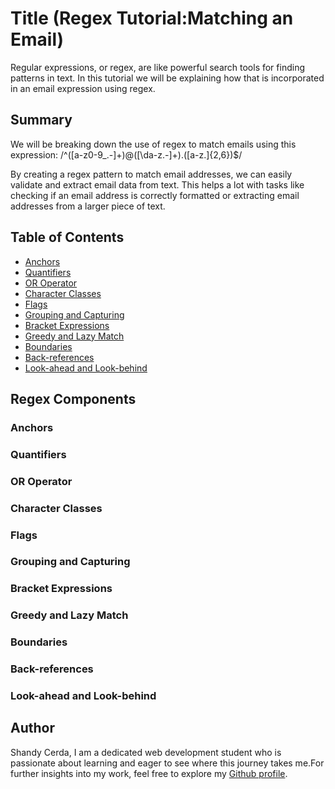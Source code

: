 # Title (Regex Tutorial:Matching an Email)

Regular expressions, or regex, are like powerful search tools for finding patterns in text. In this tutorial we will be explaining how that is incorporated in an email expression using regex. 

## Summary

 We will be breaking down the use of regex to match emails using this expression:
  /^([a-z0-9_\.-]+)@([\da-z\.-]+)\.([a-z\.]{2,6})$/ 
  

 By creating a regex pattern to match email addresses, we can easily validate and extract email data from text. This helps a lot with tasks like checking if an email address is correctly formatted or extracting email addresses from a larger piece of text.

## Table of Contents

- [Anchors](#anchors)
- [Quantifiers](#quantifiers)
- [OR Operator](#or-operator)
- [Character Classes](#character-classes)
- [Flags](#flags)
- [Grouping and Capturing](#grouping-and-capturing)
- [Bracket Expressions](#bracket-expressions)
- [Greedy and Lazy Match](#greedy-and-lazy-match)
- [Boundaries](#boundaries)
- [Back-references](#back-references)
- [Look-ahead and Look-behind](#look-ahead-and-look-behind)

## Regex Components

### Anchors

### Quantifiers

### OR Operator

### Character Classes

### Flags

### Grouping and Capturing

### Bracket Expressions

### Greedy and Lazy Match

### Boundaries

### Back-references

### Look-ahead and Look-behind

## Author
 Shandy Cerda,
I am a dedicated web development student who is passionate about learning and eager to see where this journey takes me.For further insights into my work, feel free to explore my [Github profile](https://github.com/scerda8).